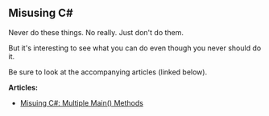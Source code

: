 Misusing C#
-------------------
Never do these things. No really. Just don't do them.

But it's interesting to see what you can do even though you never should do it.

Be sure to look at the accompanying articles (linked below).

**Articles:**  
* [Misuing C#: Multiple Main() Methods](https://jeremybytes.blogspot.com/2020/06/misusing-c-multiple-main-methods.html)  

